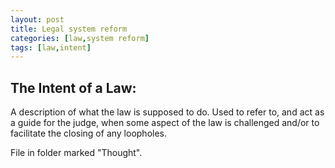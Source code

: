 ```yaml
---
layout: post
title: Legal system reform
categories: [law,system reform]
tags: [law,intent]
---
```

## The Intent of a Law: 
A description of what the law is supposed to do. Used to refer to, and act as a guide for the judge, when some aspect of the law is challenged and/or to facilitate the closing of any loopholes. 

File in folder marked "Thought".